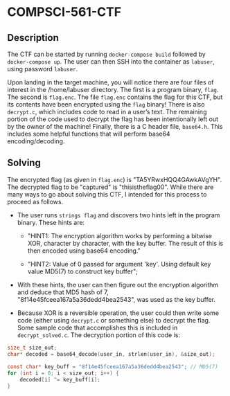 # COMPSCI-561-CTF

## Description

The CTF can be started by running ``docker-compose build`` followed by ``docker-compose up``. 
The user can then SSH into the container as ``labuser``, using password ``labuser``. 

Upon landing in the target machine, you will notice there are four files of interest in the /home/labuser directory. The first
is a program binary, ``flag``. The second is ``flag.enc``. The file ``flag.enc`` contains the flag for this CTF, but
its contents have been encrypted using the ``flag`` binary! There is also ``decrypt.c``, which includes code to
read in a user’s text. The remaining portion of the code used to decrypt the flag has been intentionally left
out by the owner of the machine! Finally, there is a C header file, ``base64.h``. This includes some helpful
functions that will perform base64 encoding/decoding.

## Solving

The encrypted flag (as given in ``flag.enc``) is "TA5YRwxHQQ4GAwkAVgYH". The decrypted flag to be "captured" is "thisistheflag00". While there are many ways to go about solving this CTF, I intended for this process to proceed as follows.

- The user runs ``strings flag`` and discovers two hints left in the program binary. These hints are:

	- "HINT1: The encryption algorithm works by performing a bitwise XOR, character by character, with the key buffer. The result of this is then encoded using base64 encoding."

	- "HINT2: Value of 0 passed for argument 'key'. Using default key value MD5(7) to construct key buffer";

- With these hints, the user can then figure out the encryption algorithm and deduce that MD5 hash of 7, "8f14e45fceea167a5a36dedd4bea2543", was used as the key buffer.

- Because XOR is a reversible operation, the user could then write some code (either using ``decrypt.c`` or something else) to decrypt the flag. Some sample code that accomplishes this is included in ``decrypt_solved.c``. The decryption portion of this code is:

```C
size_t size_out;
char* decoded = base64_decode(user_in, strlen(user_in), &size_out);
	
const char* key_buff = "8f14e45fceea167a5a36dedd4bea2543"; // MD5(7)
for (int i = 0; i < size_out; i++) {
	decoded[i] ^= key_buff[i];
}
```
